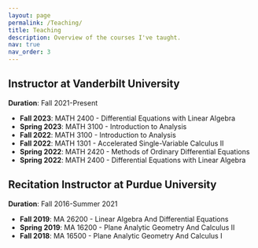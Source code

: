 ```yaml
---
layout: page
permalink: /Teaching/
title: Teaching
description: Overview of the courses I've taught.
nav: true
nav_order: 3
---
```


## Instructor at Vanderbilt University
**Duration**: Fall 2021-Present

- **Fall 2023**: MATH 2400 - Differential Equations with Linear Algebra
- **Spring 2023**: MATH 3100 - Introduction to Analysis
- **Fall 2022**: MATH 3100 - Introduction to Analysis
- **Fall 2022**: MATH 1301 - Accelerated Single-Variable Calculus II
- **Spring 2022**: MATH 2420 - Methods of Ordinary Differential Equations
- **Spring 2022**: MATH 2400 - Differential Equations with Linear Algebra

## Recitation Instructor at Purdue University
**Duration**: Fall 2016-Summer 2021

- **Fall 2019**: MA 26200 - Linear Algebra And Differential Equations
- **Spring 2019**: MA 16200 - Plane Analytic Geometry And Calculus II
- **Fall 2018**: MA 16500 - Plane Analytic Geometry And Calculus I

